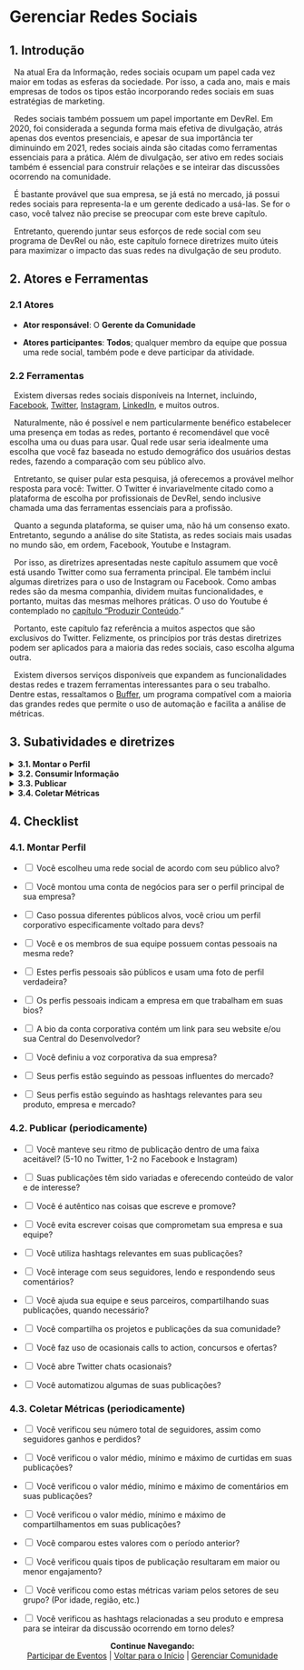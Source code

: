 # Gerenciar Redes Sociais

## 1. Introdução

&nbsp;&nbsp;Na atual Era da Informação, redes sociais ocupam um papel cada vez maior em todas as esferas da sociedade. Por isso, a cada ano, mais e mais empresas de todos os tipos estão incorporando redes sociais em suas estratégias de marketing.

&nbsp;&nbsp;Redes sociais também possuem um papel importante em DevRel. Em 2020, foi considerada a segunda forma mais efetiva de divulgação, atrás apenas dos eventos presenciais, e apesar de sua importância ter diminuindo em 2021, redes sociais ainda são citadas como ferramentas essenciais para a prática. Além de divulgação, ser ativo em redes sociais também é essencial para construir relações e se inteirar das discussões ocorrendo na comunidade.

&nbsp;&nbsp;É bastante provável que sua empresa, se já está no mercado, já possui redes sociais para representa-la e um gerente dedicado a usá-las. Se for o caso, você talvez não precise se preocupar com este breve capítulo.

&nbsp;&nbsp;Entretanto, querendo juntar seus esforços de rede social com seu programa de DevRel ou não, este capítulo fornece diretrizes muito úteis para maximizar o impacto das suas redes na divulgação de seu produto.


## 2. Atores e Ferramentas

### 2.1 Atores

* **Ator responsável**: O **Gerente da Comunidade**

* **Atores participantes**: **Todos**; qualquer membro da equipe que possua uma rede social, também pode e deve participar da atividade.

### 2.2 Ferramentas

&nbsp;&nbsp;Existem diversas redes sociais disponíveis na Internet, incluindo, [Facebook](https://www.facebook.com/), [Twitter](https://twitter.com/), [Instagram](https://www.instagram.com/), [LinkedIn](https://www.linkedin.com/), e muitos outros.

&nbsp;&nbsp;Naturalmente, não é possível e nem particularmente benéfico estabelecer uma presença em todas as redes, portanto é recomendável que você escolha uma ou duas para usar. Qual rede usar seria idealmente uma escolha que você faz baseada no estudo demográfico dos usuários destas redes, fazendo a comparação com seu público alvo.

&nbsp;&nbsp;Entretanto, se quiser pular esta pesquisa, já oferecemos a provável melhor resposta para você: Twitter. O Twitter é invariavelmente citado como a plataforma de escolha por profissionais de DevRel, sendo inclusive chamada uma das ferramentas essenciais para a profissão.

&nbsp;&nbsp;Quanto a segunda plataforma, se quiser uma, não há um consenso exato. Entretanto, segundo a análise do site Statista, as redes sociais mais usadas no mundo são, em ordem, Facebook, Youtube e Instagram.

&nbsp;&nbsp;Por isso, as diretrizes apresentadas neste capítulo assumem que você está usando Twitter como sua ferramenta principal. Ele também inclui algumas diretrizes para o uso de Instagram ou Facebook. Como ambas redes são da mesma companhia, dividem muitas funcionalidades, e portanto, muitas das mesmas melhores práticas. O uso do Youtube é contemplado no [capítulo “Produzir Conteúdo](https://pedrowagner.github.io/DevRel/Atividades/Conteudo).”

&nbsp;&nbsp;Portanto, este capítulo faz referência a muitos aspectos que são exclusivos do Twitter. Felizmente, os princípios por trás destas diretrizes podem ser aplicados para a maioria das redes sociais, caso escolha alguma outra.

&nbsp;&nbsp;Existem diversos serviços disponíveis que expandem as funcionalidades destas redes e trazem ferramentas interessantes para o seu trabalho. Dentre estas, ressaltamos o [Buffer](https://buffer.com/), um programa compatível com a maioria das grandes redes que permite o uso de automação e facilita a análise de métricas.

## 3. Subatividades e diretrizes

<details>
<summary><strong>3.1. Montar o Perfil</strong></summary>
  <br>
  <br>
&nbsp;&nbsp;Uma vez que ficou decidido que o uso de redes sociais é uma estratégia relevante para a sua companhia, será necessário estabelecer um perfil corporativo para sua empresa. Entretanto, também é importante que você e os outros membros da equipe de DevRel tenham perfis próprios. Apesar de pessoais, estes perfis devem trabalhar em conjunto com o perfil corporativo para benefício geral.
 <br>
  <br>
&nbsp;&nbsp;O perfil corporativo será a voz da empresa, aonde todos os clientes, invariavelmente, podem ir para conseguir o conteúdo que quiserem. Os perfis pessoais serão usados para conteúdo mais informal, porém ainda importante. Estes perfis ajudarão a construir a marca particular de cada membro da equipe, que pode se estabelecer para além de seu trabalho na companhia.
 <br>
  <br>
&nbsp;&nbsp;Os perfis pessoais serão, naturalmente, gerenciados pelos próprios indivíduos representados, mas o perfil corporativo precisa de um gerente especializado, que pode ser alguém que já possui um perfil pessoal. Este manual recomenda o Gerente da Comunidade para esta função, por sua especialidade em interagir e estimular a discussão. Entretanto, qualquer membro da equipe está qualificado para a função de formas diferentes e é possível que mais de uma pessoa tenha que se revezar para o trabalho, caso o gerente principal esteja ocupado por outra atividade.
 <br>
  <br>
&nbsp;&nbsp;Por isso, é necessário estabelecer uma voz corporativa para o perfil da empresa. Esta voz é uma padronização do uso de linguagem e da “personalidade” da sua empresa, para manter a consistência no conteúdo do perfil, independente de quem, de fato, escreveu. Qual vai ser a voz da sua empresa é escolha do time, contanto que reflita os valores da companhia e seus superiores. Algumas empresas adotam um tom estritamente seco e profissional. Algumas preferem um tom mais informal, com demonstrações de emoção. Outras ainda são liberais no uso de gírias, memes e emojis. Sua voz determina tudo desde escolha de vocabulário, construção frasal, e como reagir a diferentes situações.
 <br>
  <br>
&nbsp;&nbsp;Defina um documento que esclareça as regras para a voz da empresa. Assim, qualquer um que precisar se ocupar do perfil pode entender como escrever. Naturalmente, este documento pode ser revisado e adaptado ao longo do tempo.
 <br>
  <br>
&nbsp;&nbsp;Se sua empresa possui vários públicos alvos, dentre os quais, devs é apenas um, você talvez queira considerar criar um perfil corporativo especificamente voltado para devs, além do perfil principal. Pode parecer estranho dividir seu público, mas as pessoas tendem a preferir seguir perfis voltados especificamente para seus interesses. Se este for o caso na sua empresa, apenas o perfil voltado para devs precisa ser encargo do time de DevRel, apesar de ambos precisarem usar a voz da empresa.
 <br>
  <br>
&nbsp;&nbsp;Para uma conta corporativa, é normal que a foto de perfil seja o logo da companhia. Entretanto, para contas pessoais, é recomendável usar uma foto real sua. Mostrar que há uma pessoa real por trás do que está escrito fortalece a conexão entre leitor e escritor. 
 <br>
  <br>
&nbsp;&nbsp;O Twitter e Instagram também incluem uma pequena seção em seu perfil, chamada “bio” onde pode escrever algo sobre você. Pode incluir seu toque pessoal, mas escreva o nome da sua empresa e sua posição na equipe. No perfil corporativo, informações básicas da empresa, um slogan, e um link para a Central do Desenvolvedor bastam.
 <br>
  <br>  
</details>

<details>
<summary><strong>3.2. Consumir Informação</strong></summary>
 <br>
  <br> 
&nbsp;&nbsp;Antes de começar a escrever nas redes, você precisa aprender a lê-las. Redes sociais são a melhor forma de se colocar a par das discussões acontecendo em torno de qualquer tópico, inclusive aqueles que interessam a sua comunidade.
 <br>
  <br> 
&nbsp;&nbsp;Aprendendo a seguir estas discussões, você descobrirá coisas que poderão informar sua estratégia de DevRel e da empresa como um todo. Por exemplo, quais tópicos estão sendo mais discutidos no seu ramo, ou qual a opinião pública majoritária sobre certa tecnologia, ou sobre seu competidor, ou sobre você.
 <br>
  <br> 
&nbsp;&nbsp;Para começar você precisa seguir as pessoas mais influentes no seu ramo. Descubra quais são os perfis mais seguidos pelos membros da sua comunidade e pelos devs que quer alcançar, e siga-os também. Estes são os perfis que, na maioria das vezes irão ditar o que é discutido no meio, e são portanto essenciais. Estes perfis não necessariamente são pessoas; podem ser eventos, revistas, e até seus competidores.
 <br>
  <br> 
&nbsp;&nbsp;Não são apenas perfis que você pode seguir. A maioria das redes sociais utiliza hashtags para ajudar na descoberta. Hashtags são palavras ou frases curtas que marcam uma publicação como relevante a certo assunto. Ao seguir uma hashtag, você faz com que sua página principal te mostre publicações marcadas com ela, mesmo que venham de perfis que você não segue.
 <br>
  <br> 
&nbsp;&nbsp;Por exemplo, ao seguir a hashtag #DevRel, você receberia, todo dia, diversas publicações feitas sobre o tópico de Developer Relations. Seguir hashtags relevantes é um ótimo jeito de se manter informado mesmo sem seguir todas as pessoas certas.
 <br>
  <br> 
&nbsp;&nbsp;As próprias redes sociais, pela sua necessidade de te engajar, possuem ferramentas feitas para te facilitar na descoberta de novas discussões relevantes. O Twitter possui a seção “Trending Topics”, que mostra para você termos ou hashtags muito utilizadas recentemente e que sejam relevantes a você, baseado em informações como sua localização geográfica, ou assunto que determinou por algoritmo serem de seu interesse.
 <br>
  <br> 
&nbsp;&nbsp;O Instagram, por sua vez, possui uma página de “descoberta” que te recomenda publicações baseadas nos seus interesses ou nos interesses das pessoas que segue.
 <br>
  <br> 
&nbsp;&nbsp;De onde quer que você recebe uma informação, certifique-se de que a fonte é confiável. Você não quer espalhar notícias falsas.
 <br>
  <br> 
&nbsp;&nbsp;Devido a quantidade imensa de conteúdo sendo produzido todo o dia mesmo em uma só rede, pode ser difícil acompanhar tudo. Uma ferramenta útil do Twitter que pode facilitar sua vida são as Twitter Lists. Estas são listas, públicas ou privadas, de perfis definidos por você. Ou seja, ao utilizar uma destas listas, apenas os perfis e hashtags selecionadas aparecerão para você, facilitando o acompanhamento. 
 <br>
  <br> 
&nbsp;&nbsp;Você pode criar várias listas de tópicos diferentes, para poder acompanhar a informação mais importante para você em dado momento. Por exemplo, você pode criar uma lista somente com perfis e hashtags relacionados a eventos, para facilitar sua pesquisa sobre eles; ou você pode criar uma lista dos seus competidores, para poder ficar de olho no que fazem.
 <br>
  <br> 
&nbsp;&nbsp;Tirar um tempo do seu dia para acompanhar sua página principal, ler as últimas publicações nos perfis e hashtags que segue, e monitorar os trending topics, te tornará uma pessoa mais informada, e, portanto, um profissional mais capacitado.
 <br>
  <br>  
</details>

<details>
<summary><strong>3.3. Publicar</strong></summary>
 <br>
  <br>
&nbsp;&nbsp;Com seu perfil montado, e seguindo as pessoas certas, é hora de começar a usá-lo. Um perfil precisa ser ativo para atrair seguidores.
 <br>
  <br>
&nbsp;&nbsp;Existem várias coisas que você pode publicar nas suas contas, tanto na empresarial quanto na pessoal, com pequenas diferenças. Na conta empresarial faz mais sentido publicar conteúdo mais imediatamente relevante ao negócio e ao público em geral, como anúncios do produto, marketing, etc. Na conta pessoal, você está mais livre para publicar conteúdo menos formal, como desejar feliz aniversário a um membro da comunidade.
 <br>
  <br>
&nbsp;&nbsp;Existem vários tipos de publicações que podem ser feitas em ambas as contas, talvez com mudanças de linguagem, dependendo da voz empresarial. Apesar disso, algumas coisas soarão melhor vindo de uma pessoa do que de uma empresa. O bom senso e a experiência te dirão o que colocar em qual.
 <br>
  <br>
&nbsp;&nbsp;A chave de um perfil de sucesso, especialmente um perfil individual é ser você mesmo. Como dito várias vezes neste manual, sua autenticidade é crucial para seu sucesso em DevRel. Ninguém irá seguir uma conta que age menos como um ser humano do que como um drone corporativo. Portanto, seja autêntico, nunca diga ou promova algo em que não acredita.
 <br>
  <br>
&nbsp;&nbsp;Em contrapartida, você precisa entender que, como a face pública da empresa, tudo o que disser será associado a ela. Publicar algo que seja controverso ou ofensivo poderá danificar a reputação de toda a sua equipa e da empresa em geral. Portanto, tenha cuidado com o que publica. Escreva somente o que acredita, mas não escreva tudo o que pensa. Se quiser liberdade maior nas redes sociais, você pode criar um outro perfil privado acessível somente por amigos íntimos.
 <br>
  <br>
&nbsp;&nbsp;Regras gerais de comunicação também se aplicam aqui. Seja educado, gentil, solícito para ajudar as pessoas, e entenda e respeite as diferenças culturais de sues seguidores.
 <br>
  <br>
&nbsp;&nbsp;Tudo isso dito, o que exatamente você deve publicar? A resposta é: qualquer coisa; contanto que você acredite que seja de interesse de seu público. Aqui listamos alguns exemplos de conteúdo que podem ser publicados ou na conta empresarial ou em uma das contas pessoais.
 <br>
  <br>
  <ul>
<li>	<strong>Notícias sobre o produto e iniciativas da empresa</strong>: Como representante do seu produto, você está em posição privilegiada para contá-los sobre o que o futuro espera. Isto inclui anúncios de novas funcionalidades, uma nova versão, ou um outro produto. Você também pode anunciar qualquer outra iniciativa da empresa, como um patrocínio, uma caridade, uma contratação, uma parceria, etc. Caso alguma nova funcionalidade do produto tenha sido resultado direto da contribuição de um membro da comunidade, este é o momento para agradecê-los publicamente por isso.</li>
 <br>
  <br>
<li>	<strong>Blogs, Vídeos e outro conteúdo produzido pela equipe</strong>: Isto é mais detalhado no <a href="https://pedrowagner.github.io/DevRel/Atividades/Conteudo">capítulo “Produzir Conteúdo”</a>. Basicamente, sempre que sua equipe produzir um blog, um vídeo, ou outra coisa, compartilhe-o em suas redes sociais. Você pode até resumir um pouco o conteúdo em sua publicação, como uma prévia.</li>
 <br>
  <br>
<li>	<strong>Eventos no qual vai participar</strong>: Como dito no <a href="https://pedrowagner.github.io/DevRel/Atividades/Eventos">capítulo “Participar de Eventos”</a>, suas redes sociais podem ser usadas para fazer a divulgação da sua participação em eventos, ou dos eventos em geral.</li>
 <br>
  <br>
<li>	<strong>Sucesso dos membros da sua comunidade</strong>: Caso algum usuário do seu produto ou membro da sua comunidade tenha finalizado um projeto impressionante, exalte-o em seu perfil. Conte sua história e inspire outros a seguir seu exemplo.</li>
 <br>
  <br>
<li>	<strong>Cultura da Empresa</strong>: Use suas redes como uma janela para o interior de sua empresa. Fale sobre as pessoas que nela trabalham, o que fazem ou qualquer característica interessante e peculiar sobre o local de trabalho.</li>
 <br>
  <br>
<li>	<strong>Dicas úteis</strong>: Você conhece seu produto melhor que ninguém (supostamente), então você pode compartilhar dicas ou melhores práticas para que seus seguidores possam usá-lo mais eficientemente. Isto não precisa ser exclusivo do seu produto. Caso seja um expert em algum outro programa, sinta-se livre para ensinar sobre ele também.</li>
 <br>
  <br>
<li>	<strong>Republicar</strong>: Em um dia lento, você pode preencher sua agenda fazendo uma retrospectiva de algum conteúdo anterior que ainda seja relevante. Entretanto, é importante não relembrar a mesma publicação várias vezes repetidamente, ou algum que é recente demais.</li>
 <br>
  <br>
<li>	<strong>Mostre seu lado humano</strong>: Não tenha medo de falar um pouco sobre sua vida pessoal, seus projetos, até mesmo seus obstáculos e dificuldades (se você se sentir confortável com isso). Fazer isto mostra a seus seguidores que você também é humano, o que permitirá relações mais fortes entre você e eles.</li>
 </ul>
    <br>
  <br>
&nbsp;&nbsp;Estes são apenas alguns exemplos, você pode pensar em mais coisas. A regra geral é que o conteúdo deve interessar ao seu público e deve, preferencialmente, ser algo que só sua equipe pode dizer. Isso dá um valor exclusivo para seus perfis na infinidade de perfis existentes.
 <br>
  <br>
&nbsp;&nbsp;Suas publicações serão vistas por todos os seguidores, e o algoritmo da plataforma irá naturalmente espalhá-los por entre perfis de interesse. Entretanto, há alguns passos simples que você pode tomar para maximizar a divulgação do seu conteúdo.
 <br>
  <br>
&nbsp;&nbsp;O principal é aprender a usar hashtags. Da mesma forma que elas podem ajudar você a encontrar as discussões sobre um certo assunto, elas também podem te ajudar a colocar sua publicação no centro desta discussão. Por isso, coloque hashtags relevantes em algumas de suas publicações.
 <br>
  <br>
&nbsp;&nbsp;Note que o uso de hashtags varia um pouco de plataforma para plataforma. No Twitter, devido ao limite do número de caracteres, não desperdice espaço com mais de duas hashtags. No Instagram, por outro lado, é comum ver contas que usam dúzias de hashtags.
 <br>
  <br>
&nbsp;&nbsp;A maioria das redes sociais possuem uma opção de perfil especificamente para negócios, e a conta empresarial provavelmente usa este formato. Este tipo de conta tem a opção de pagar para promover uma publicação, colocando-a no feed de pessoas mesmo que não te sigam. Isto é útil no início da sua jornada. Entretanto, a maior parte do engajamento virá de seguidores orgânicos.
 <br>
  <br>
&nbsp;&nbsp;Publicar em sua conta não basta. Seu público não quer que você fale para eles, mas que fale com eles. Ou seja, não apenas escreva de forma unilateral; interaja com sua comunidade.
 <br>
  <br>
&nbsp;&nbsp;Cada publicação sua é o início de uma conversa, então participe dela. Seus seguidores irão responder com suas opiniões; dê-se o trabalho de lê-las, curti-las e responde-las para mostrar que está ouvindo.
 <br>
  <br>
&nbsp;&nbsp;Mas não é somente nas conversas que você inicia que você deve participar. Veja o que seus seguidores ou outros membros da comunidade estão dizendo e, se achar que têm algo de valor a contribuir para a conversa, dê sua resposta.
 <br>
  <br>
&nbsp;&nbsp;Outra forma simples porém, extremamente importante, de interagir com sua base é usar sua plataforma para elevar suas vozes e ajudar a espalhar suas opiniões. Praticamente todas as redes sociais possuem a opção de compartilhar uma publicação, permitindo que você traga algo escrito por outro perfil para o seu, ajudando a alcançar um novo público.
 <br>
  <br>
&nbsp;&nbsp;Use esta ferramenta liberalmente para seus seguidores e membros da sua comunidade. Compartilhe o que dizem (contanto que você concorde); compartilhe seus anúncios e novidades; compartilhe seus projetos que querem mostrar para o mundo, mesmo que não sejam feitos usando seu produto.
 <br>
  <br>
&nbsp;&nbsp;No Instagram e no Facebook, uma vez que você foi marcado em um story (uma pequena publicação temporária), você pode compartilhá-la. Fazer este tipo de coisa ajudará seus seguidores a se sentirem vistos e valiosos, e os encorajará a publicar mais sobre você.
 <br>
  <br>
&nbsp;&nbsp;O uso de compartilhamentos não precisa ser limitado ao seu público alvo, mas também pode ser usado para ajudar seus parceiros e outros membros da sua equipe. Aqueles possíveis tópicos de publicação mencionados anteriormente não precisam ser todos feitos por todos os membros da sua equipe. Publicações sobre eventos dos quais o time irá participar podem ser responsabilidade do Evangelista, por exemplo. Então o Evangelista pode fazer a publicação original enquanto que outros membros podem apenas compartilhar.
 <br>
  <br>
&nbsp;&nbsp;Outra tática que você pode usar para impulsionar o engajamento em suas publicações é um Call to Action, ou chamada para ação, em português. Isto significa fazer uma publicação em que você explicitamente pede que seus seguidores façam alguma coisa. Este pedido não precisa ser muita coisa, é apenas uma forma de estimular a interação com sua publicação.
 <br>
  <br>
&nbsp;&nbsp;Exemplos destes chamados são “Diga-nos seu filme favorito”, “Poste uma foto com seu bicho de estimação”, “Marque cinco amigos que você levaria pra jantar”, etc. Naturalmente, você vai querer que estes chamados sejam mais relevantes para a sua comunidade, mas de vez em quando, pode fazer sobre um assunto qualquer, para variar. 
 <br>
  <br>
&nbsp;&nbsp;No Instagram e no Facebook, onde publicações não podem ser feitas em resposta a outras, se sua chamada exigir alguma publicação por parte de seus seguidores, você deve pedir que usem alguma hashtag específica, ou que marquem seu perfil. Por exemplo “Poste uma foto usando nosso produto com a hashtag #DevRel”.
 <br>
  <br>
&nbsp;&nbsp;Chamadas que envolvam marcar outros perfis são particularmente úteis para divulgação, pois estimula que seus próprios seguidores espalhem seu perfil para outras pessoas.
 <br>
  <br>
&nbsp;&nbsp;Estas chamadas também podem ter grande impacto na divulgação quando usadas para fazer concursos e ofertas. Nesta estratégia, você oferece um prêmio simples, como um desconto, para algum perfil baseado no resultado de um chamado. Este tipo de concurso é muito usado por empresas no Instagram. A forma mais comum é um sorteio em que uma das pessoas que comentarem na publicação receberão um prêmio, contanto que marquem certo número de amigos.
 <br>
  <br>
&nbsp;&nbsp;Você também pode fazer uma oferta onde todos os participantes ganhem, mas para isso, é preciso exigir um pouco mais deles. O melhor jeito de se aproveitar disso é exigir que registram seus e-mails. Assim você consegue uma informação de contato de qualquer pessoas que se interessou pela sua oferta; uma grande oportunidade para direcioná-los para sua Central do Desenvolvedor, ou iniciar uma campanha de e-mails, como visto no <a href="https://pedrowagner.github.io/DevRel/Atividades/Divulgar">capítulo “Divulgar”</a>.
 <br>
  <br>
&nbsp;&nbsp;É importante ressaltar que você nunca deve enviar alguma publicação por mensagem direta a alguma pessoa, ou marcar alguém em suas publicações. Isto só é aceitável se for de fato, algo diretamente relacionado à pessoa, como um desejo de feliz aniversário, ou para parabenizar algum feito.
 <br>
  <br>
&nbsp;&nbsp;Para uma rede social de sucesso, além de saber o que publicar, é preciso saber quando publicar. Você quer um perfil ativo, mas não um que publique com tanta frequência a ponto de ser considerado spam. 
 <br>
  <br>
&nbsp;&nbsp;A taxa aceitável de publicações varia dependendo da plataforma. No Twitter, onde publicações são menores e mais facilmente perdidas, você pode fazer de cinco a dez por dia, não incluindo compartilhamentos. No Instagram e no Facebook, por sua vez, as publicações são maiores, e é melhor fazer apenas uma ou duas por dia. 
 <br>
  <br>
&nbsp;&nbsp;Note que tanto o Instagram quanto o Facebook possuem uma outra forma de publicação, chamadas stories. Estes são fotos ou vídeos curtos que ficam disponíveis por apenas vinte e quatro horas (apesar de você poder torná-las permanentes com a função “destaques”). Por sua natureza efêmera e curta, você pode fazer muitas delas por dia.
 <br>
  <br>
&nbsp;&nbsp;Para facilitar a definição e manutenção de uma agenda de publicações, é recomendável usar Buffer, ou alguma ferramenta similar. Este software permite a automação de suas publicações; ou seja, você pode escrever uma publicação previamente, e ela será publicada em uma data ou hora de sua escolha. Você inclusive pode definir publicações recorrentes.
 <br>
  <br>
&nbsp;&nbsp;Uma última ferramenta que você pode querer utilizar, especificamente no Twitter, são os “Twitter chats”. Este são essencialmente salas de discussão abertas e previamente agendadas. Você pode marcar um chat, preferencialmente com algum tópico pré-definido, para poder ter a oportunidade de conversar diretamente com seus seguidores, e estes, uns com os outros. Entretanto, para que este chats, tenham sucesso e sejam produtivos, é recomendável que sejam uma parte recorrente de sua agenda.
   <br>
  <br>
</details>

<details>
<summary><strong>3.4. Coletar Métricas</strong></summary>
<br>
  <br>
&nbsp;&nbsp;Descobrir se seus esforços nas redes sociais estão tendo sucesso é uma tarefa simples, pois as próprias redes já fornecem as ferramentas necessárias para isso, especialmente em contas profissionais. A ferramenta Buffer, recomendada previamente, oferece analíticas ainda mais profundas.
<br>
  <br>
&nbsp;&nbsp;No geral, seu sucesso será medido através de cinco métricas: seguidores, curtidas, comentários, compartilhamentos, e click-throughs (quantas pessoas clicaram em algum link que exista em sua publicação). Estas métricas são números exatos que representam o nível de engajamento com cada publicação.
<br>
  <br>
&nbsp;&nbsp;Estabeleça um objetivo, uma quantidade de cada uma destas métricas que você quer atingir em dado período de tempo, e trabalhe para alcançar este números.
<br>
  <br>
&nbsp;&nbsp;Ao fim de certo período, como uma semana ou um mês, verifique estas métricas para cada uma das suas publicações. Assim, você pode descobrir que tipo de conteúdo fez mais sucesso ou atraiu mais engajamento, o que irá informar seu trabalho futuro.
<br>
  <br>
&nbsp;&nbsp;Caso as ferramentas usadas permitam, procure descobrir como estas métricas diferem baseado em certas características demográficas. Por exemplo, alguns conteúdos podem ter mais sucesso com seguidores mais velhos do que mais jovens. Alguns conteúdos podem ter mais sucesso em alguma região geográfica em particular.
<br>
  <br>
&nbsp;&nbsp;Por fim, continue verificando as hashtags relacionadas a sua empresa e seu produto. Isto te permitirá saber a discussão que está ocorrendo sobre você e seu trabalho, e se está indo bem.
<br>
  <br>  
</details>

    
## 4. Checklist

### 4.1.	Montar Perfil

- <input type="checkbox" name="uchk">	Você escolheu uma rede social de acordo com seu público alvo?
    
- <input type="checkbox" name="uchk">	Você montou uma conta de negócios para ser o perfil principal de sua empresa?
    
- <input type="checkbox" name="uchk">	Caso possua diferentes públicos alvos, você criou um perfil corporativo especificamente voltado para devs?
    
- <input type="checkbox" name="uchk">	Você e os membros de sua equipe possuem contas pessoais na mesma rede?
    
- <input type="checkbox" name="uchk">	Estes perfis pessoais são públicos e usam uma foto de perfil verdadeira?
    
- <input type="checkbox" name="uchk">	Os perfis pessoais indicam a empresa em que trabalham em suas bios?
    
- <input type="checkbox" name="uchk">	A bio da conta corporativa contém um link para seu website e/ou sua Central do Desenvolvedor?
    
- <input type="checkbox" name="uchk">	Você definiu a voz corporativa da sua empresa?
    
- <input type="checkbox" name="uchk">	Seus perfis estão seguindo as pessoas influentes do mercado?
    
- <input type="checkbox" name="uchk">	Seus perfis estão seguindo as hashtags relevantes para seu produto, empresa e mercado?
    
### 4.2.	Publicar (periodicamente)
    
- <input type="checkbox" name="uchk">	Você manteve seu ritmo de publicação dentro de uma faixa aceitável? (5-10 no Twitter, 1-2 no Facebook e Instagram)
    
- <input type="checkbox" name="uchk">	Suas publicações têm sido variadas e oferecendo conteúdo de valor e de interesse?
    
- <input type="checkbox" name="uchk">	Você é autêntico nas coisas que escreve e promove?
    
- <input type="checkbox" name="uchk">	Você evita escrever coisas que comprometam sua empresa e sua equipe?
    
- <input type="checkbox" name="uchk">	Você utiliza hashtags relevantes em suas publicações?
    
- <input type="checkbox" name="uchk">	Você interage com seus seguidores, lendo e respondendo seus comentários?
    
- <input type="checkbox" name="uchk">	Você ajuda sua equipe e seus parceiros, compartilhando suas publicações, quando necessário?
    
- <input type="checkbox" name="uchk">	Você compartilha os projetos e publicações da sua comunidade?
    
- <input type="checkbox" name="uchk">	Você faz uso de ocasionais calls to action, concursos e ofertas?
    
- <input type="checkbox" name="uchk">	Você abre Twitter chats ocasionais?
    
- <input type="checkbox" name="uchk">	Você automatizou algumas de suas publicações?
    
### 4.3.	Coletar Métricas (periodicamente)
    
- <input type="checkbox" name="uchk">	Você verificou seu número total de seguidores, assim como seguidores ganhos e perdidos?
    
- <input type="checkbox" name="uchk">	Você verificou o valor médio, mínimo e máximo de curtidas em suas publicações?
    
- <input type="checkbox" name="uchk">	Você verificou o valor médio, mínimo e máximo de comentários em suas publicações?
    
- <input type="checkbox" name="uchk">	Você verificou o valor médio, mínimo e máximo de compartilhamentos em suas publicações?
    
- <input type="checkbox" name="uchk">	Você comparou estes valores com o período anterior?
    
- <input type="checkbox" name="uchk">	Você verificou quais tipos de publicação resultaram em maior ou menor engajamento?
    
- <input type="checkbox" name="uchk">	Você verificou como estas métricas variam pelos setores de seu grupo? (Por idade, região, etc.)
    
- <input type="checkbox" name="uchk">	Você verificou as hashtags relacionadas a seu produto e empresa para se inteirar da discussão ocorrendo em torno deles?

    
    
<p align="center">
  <b>Continue Navegando:</b><br>
  <a href="https://pedrowagner.github.io/DevRel/Atividades/Eventos">Participar de Eventos</a> |
  <a href="https://pedrowagner.github.io/DevRel/Inicial">Voltar para o Início</a> |
  <a href="https://pedrowagner.github.io/DevRel/Atividades/Comunidade">Gerenciar Comunidade</a>
</p>
